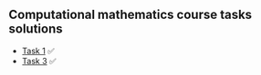 ## Computational mathematics course tasks solutions

-   [Task 1](task1) :white_check_mark:
-   [Task 3](task3) :white_check_mark:
